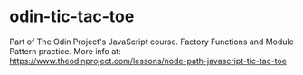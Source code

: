 # odin-tic-tac-toe
Part of The Odin Project's JavaScript course. Factory Functions and Module Pattern practice. More info at: https://www.theodinproject.com/lessons/node-path-javascript-tic-tac-toe
